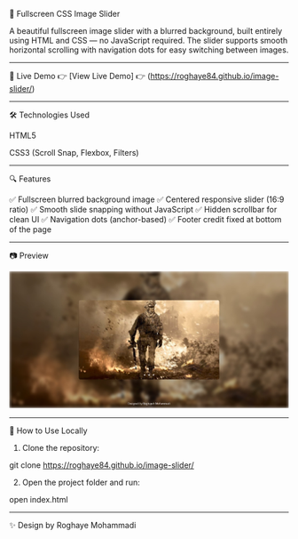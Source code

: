 🎡 Fullscreen CSS Image Slider

A beautiful fullscreen image slider with a blurred background, built entirely using HTML and CSS — no JavaScript required.
The slider supports smooth horizontal scrolling with navigation dots for easy switching between images.


---

🌟 Live Demo
👉 [View Live Demo]
👉 (https://roghaye84.github.io/image-slider/)


---

🛠 Technologies Used

HTML5

CSS3 (Scroll Snap, Flexbox, Filters)



---

🔍 Features

✅ Fullscreen blurred background image
✅ Centered responsive slider (16:9 ratio)
✅ Smooth slide snapping without JavaScript
✅ Hidden scrollbar for clean UI
✅ Navigation dots (anchor-based)
✅ Footer credit fixed at bottom of the page


---

📷 Preview


![Slider Preview](https://github.com/roghaye84/image-slider/blob/main/assest/slider-image.jpeg)


---

🚀 How to Use Locally

1. Clone the repository:



git clone https://roghaye84.github.io/image-slider/

2. Open the project folder and run:



open index.html


---

✨ Design by Roghaye Mohammadi
